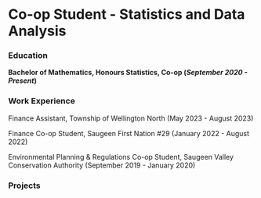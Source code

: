# Co-op Student - Statistics and Data Analysis

### Education
**Bachelor of Mathematics, Honours Statistics, Co-op (_September 2020 - Present_)**

### Work Experience
Finance Assistant, Township of Wellington North \(May 2023 - August 2023)

Finance Co-op Student, Saugeen First Nation #29 \(January 2022 - August 2022\)

Environmental Planning & Regulations Co-op Student, Saugeen Valley Conservation Authority \(September 2019 - January 2020\)

### Projects

